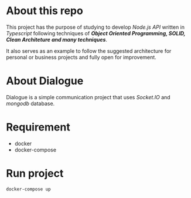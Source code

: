 # About this repo

This project has the purpose of studying to develop _Node.js API_ written in _Typescript_ following techniques of **_Object Oriented Programming, SOLID, Clean Architeture and many techniques_**.

It also serves as an example to follow the suggested architecture for personal or business projects and fully open for improvement.

# About Dialogue

Dialogue is a simple communication project that uses _Socket.IO_ and _mongodb_ database.

# Requirement

- docker
- docker-compose

# Run project

```
docker-compose up
```

